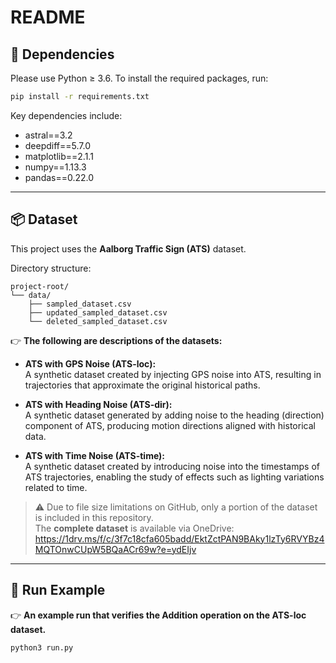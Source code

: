 # README

## 🔧 Dependencies

Please use Python ≥ 3.6. To install the required packages, run:

```bash
pip install -r requirements.txt
```

Key dependencies include:

- astral==3.2  
- deepdiff==5.7.0  
- matplotlib==2.1.1  
- numpy==1.13.3  
- pandas==0.22.0  

---

## 📦 Dataset

This project uses the **Aalborg Traffic Sign (ATS)** dataset.

Directory structure:

```
project-root/
└── data/
    ├── sampled_dataset.csv
    ├── updated_sampled_dataset.csv
    └── deleted_sampled_dataset.csv
```

👉 **The following are descriptions of the datasets:**

- **ATS with GPS Noise (ATS-loc):**  
  A synthetic dataset created by injecting GPS noise into ATS, resulting in trajectories that approximate the original historical paths.

- **ATS with Heading Noise (ATS-dir):**  
  A synthetic dataset generated by adding noise to the heading (direction) component of ATS, producing motion directions aligned with historical data.

- **ATS with Time Noise (ATS-time):**  
  A synthetic dataset created by introducing noise into the timestamps of ATS trajectories, enabling the study of effects such as lighting variations related to time.

> ⚠️ Due to file size limitations on GitHub, only a portion of the dataset is included in this repository.  
> The **complete dataset** is available via OneDrive: https://1drv.ms/f/c/3f7c18cfa605badd/EktZctPAN9BAky1lzTy6RVYBz4MQTOnwCUpW5BQaACr69w?e=ydEIjv

---

## 🚀 Run Example

👉 **An example run that verifies the Addition operation on the ATS-loc dataset.**

```bash
python3 run.py
```
